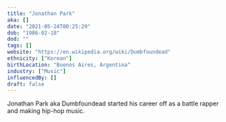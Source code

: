 ```yaml
---
title: "Jonathan Park"
aka: []
date: "2021-05-24T00:25:29"
dob: "1986-02-18"
dod: ""
tags: []
website: "https://en.wikipedia.org/wiki/Dumbfoundead"
ethnicity: ["Korean"]
birthLocation: "Buenos Aires, Argentina"
industry: ["Music"]
influencedBy: []
draft: false
---
```


Jonathan Park aka Dumbfoundead started his career off as a battle rapper and making hip-hop music.
